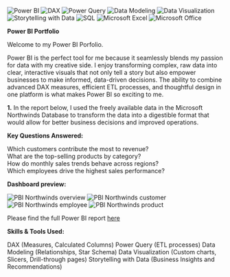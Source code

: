 ![Power BI](https://img.shields.io/badge/Power%20BI-F2C811?style=for-the-badge&logo=powerbi&logoColor=black)
![DAX](https://img.shields.io/badge/DAX-512BD4?style=for-the-badge&logo=powerbi&logoColor=white)
![Power Query](https://img.shields.io/badge/Power%20Query-217346?style=for-the-badge&logo=microsoft&logoColor=white)
![Data Modeling](https://img.shields.io/badge/Data%20Modeling-FF8C00?style=for-the-badge)
![Data Visualization](https://img.shields.io/badge/Data%20Visualization-4CAF50?style=for-the-badge&logo=databricks&logoColor=white)
![Storytelling with Data](https://img.shields.io/badge/Storytelling%20with%20Data-00C4CC?style=for-the-badge)
![SQL](https://img.shields.io/badge/SQL-CC2927?style=for-the-badge&logo=MicrosoftSQLServer&logoColor=white)
![Microsoft Excel](https://img.shields.io/badge/Microsoft%20Excel-217346?style=for-the-badge&logo=microsoftexcel&logoColor=white)
![Microsoft Office](https://img.shields.io/badge/Microsoft%20Office-D83B01?style=for-the-badge&logo=microsoftoffice&logoColor=white)

**Power BI Portfolio**

Welcome to my Power BI Porfolio. 

Power BI is the perfect tool for me because it seamlessly blends my passion for data with my creative side. I enjoy transforming complex, raw data into clear, interactive visuals that not only tell a story but also empower businesses to make informed, data-driven decisions. The ability to combine advanced DAX measures, efficient ETL processes, and thoughtful design in one platform is what makes Power BI so exciting to me. 

**1.** In the report below, I used the freely available data in the Microsoft Northwinds Database to transform the data into a digestible format that would allow for better business decisions and improved operations.

**Key Questions Answered:**

Which customers contribute the most to revenue?<br>
What are the top-selling products by category?<br>
How do monthly sales trends behave across regions?<br>
Which employees drive the highest sales performance?<br>

**Dashboard preview:**

![PBI Northwinds overview](https://github.com/user-attachments/assets/a8db16e6-9fa4-4207-87bd-1599876b19a5)
![PBI Northwinds customer](https://github.com/user-attachments/assets/ed8cc102-333e-4662-9a37-6edf906b7b0e)
![PBI Northwinds employee](https://github.com/user-attachments/assets/f241f3e4-956e-4bea-b980-964395200a56)
![PBI Northwinds product](https://github.com/user-attachments/assets/9ccf99b5-2f24-4210-a18a-88c6c4eb6447)

Please find the full Power BI report [here](https://github.com/emilyp96/Power-BI-Portfolio/blob/main/Northwind%20sample%20(2).pbix)

**Skills & Tools Used:**

DAX (Measures, Calculated Columns)
Power Query (ETL processes)
Data Modeling (Relationships, Star Schema)
Data Visualization (Custom charts, Slicers, Drill-through pages)
Storytelling with Data (Business Insights and Recommendations)
